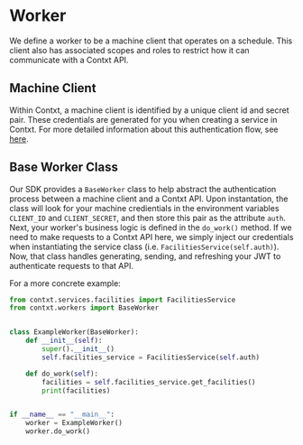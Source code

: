 # Worker

We define a worker to be a machine client that operates on a schedule. This client also has associated scopes and roles to restrict how it can communicate with a Contxt API.

## Machine Client

Within Contxt, a machine client is identified by a unique client id and secret pair. These credentials are generated for you when creating a service in Contxt. For more detailed information about this authentication flow, see [here](https://contxt.readme.io/docs/machine-to-machine-authentication).

## Base Worker Class

Our SDK provides a `BaseWorker` class to help abstract the authentication process between a machine client and a Contxt API. Upon instantation, the class will look for your machine credientials in the environment variables `CLIENT_ID` and `CLIENT_SECRET`, and then store this pair as the attribute `auth`. Next, your worker's business logic is defined in the `do_work()` method. If we need to make requests to a Contxt API here, we simply inject our credentials when instantiating the service class (i.e. `FacilitiesService(self.auth)`). Now, that class handles generating, sending, and refreshing your JWT to authenticate requests to that API.

For a more concrete example:

```python
from contxt.services.facilities import FacilitiesService
from contxt.workers import BaseWorker


class ExampleWorker(BaseWorker):
    def __init__(self):
        super().__init__()
        self.facilities_service = FacilitiesService(self.auth)

    def do_work(self):
        facilities = self.facilities_service.get_facilities()
        print(facilities)


if __name__ == "__main__":
    worker = ExampleWorker()
    worker.do_work()
```
